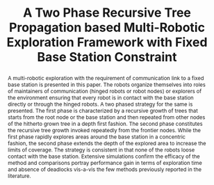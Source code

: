 ---
layout: project-page-new
title: "A Two Phase Recursive Tree Propagation based Multi-Robotic Exploration Framework with Fixed Base Station Constraint"
authors:
  - name: Piyoosh Mukhija
    sup: #
  - name: K. Madhava Krishna
    sup: #
  - name: Vamshi Krishna
    sup: #
affiliations:
  - name: IIIT Hyderabad, India
    link: https://robotics.iiit.ac.in
    sup: #
permalink: /publications/2010/Mukhija_A-Two-Phase-Recursive/
abstract: "A multi-robotic exploration with the requirement of communication link to a fixed base station is presented in this paper. The robots organize themselves into roles of maintainers of communication (hinged robots or robot nodes) or explorers of the environment ensuring that every robot is in contact with the base station directly or through the hinged robots. A two phased strategy for the same is presented. The first phase is characterized by a recursive growth of trees
that starts from the root node or the base station and then repeated from other nodes of the hitherto grown tree in a depth first fashion. The second phase constitutes the recursive tree
growth invoked repeatedly from the frontier nodes. While the first phase rapidly explores areas around the base station in a concentric fashion, the second phase extends the depth of the explored area to increase the limits of coverage. The strategy is consistent in that none of the robots loose contact with the base station. Extensive simulations confirm the efficacy of the method and comparisons portray performance gain in terms of exploration time and absence of deadlocks vis-a-vis the few methods previously reported in the literature."
paper: https://robotics.iiit.ac.in/uploads/Main/Publications/mukhija_etal_iros2010.pdf
video: https://robotics.iiit.ac.in/videos/ConstrainedExploration/mukhija_etal_iros10.mp4
# iframe: https://www.youtube.com/embed/jhjskX4FQwA

---